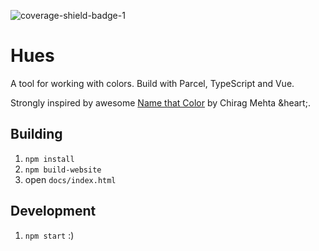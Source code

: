 ![coverage-shield-badge-1](https://img.shields.io/badge/coverage-87.09%25-yellow.svg)

# Hues

A tool for working with colors. Build with Parcel, TypeScript and Vue.

Strongly inspired by awesome [Name that Color](http://chir.ag/projects/name-that-color) by Chirag Mehta &heart;.

## Building

1. `npm install`
2. `npm build-website`
3. open `docs/index.html`

## Development

1. `npm start` :)
